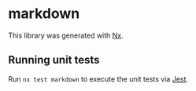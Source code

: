 # markdown

This library was generated with [Nx](https://nx.dev).

## Running unit tests

Run `nx test markdown` to execute the unit tests via [Jest](https://jestjs.io).
